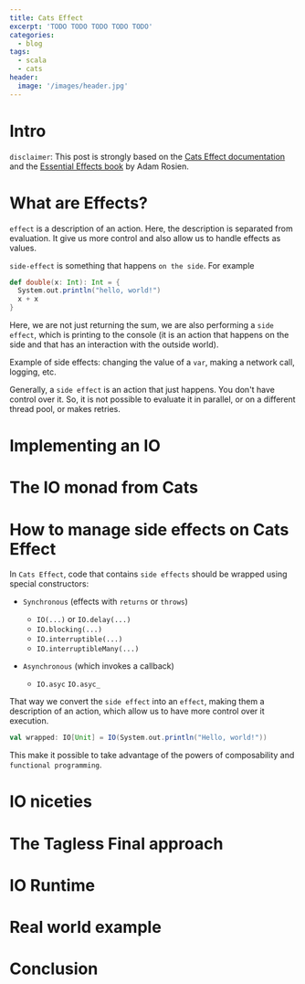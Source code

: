 ```yaml
---
title: Cats Effect
excerpt: 'TODO TODO TODO TODO TODO'
categories:
  - blog
tags:
  - scala
  - cats
header:
  image: '/images/header.jpg'
---
```


# Intro

`disclaimer`: This post is strongly based on the [Cats Effect documentation](https://typelevel.org/cats-effect/docs/getting-started) and the [Essential Effects book](https://essentialeffects.dev/) by Adam Rosien.

# What are Effects?

`effect` is a description of an action. Here, the description is separated from evaluation. It give us more control and also allow us to handle effects as values.

`side-effect` is something that happens `on the side`. For example

``` scala
def double(x: Int): Int = {
  System.out.println("hello, world!")
  x + x
}

```

Here, we are not just returning the sum, we are also performing a `side effect`, which is printing to the console (it is an action that happens on the side and that has an interaction with the outside world).

Example of side effects: changing the value of a `var`, making a network call, logging, etc.

Generally, a `side effect` is an action that just happens. You don't have control over it. So, it is not possible to evaluate it in parallel, or on a different thread pool, or makes retries.

# Implementing an IO

# The IO monad from Cats

# How to manage side effects on Cats Effect

In `Cats Effect`, code that contains `side effects` should be wrapped using special constructors:

- `Synchronous` (effects with `returns` or `throws`)
  - `IO(...)` or `IO.delay(...)`
  - `IO.blocking(...)`
  - `IO.interruptible(...)`
  - `IO.interruptibleMany(...)`

- `Asynchronous` (which invokes a callback)
  - `IO.asyc` `IO.asyc_`

That way we convert the `side effect` into an `effect`, making them a description of an action, which allow us to have more control over it execution.

``` scala
val wrapped: IO[Unit] = IO(System.out.println("Hello, world!"))
```

This make it possible to take advantage of the powers of composability and `functional programming`.

# IO niceties

# The Tagless Final approach

# IO Runtime

# Real world example

# Conclusion